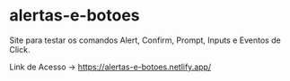 # alertas-e-botoes
Site para testar os comandos Alert, Confirm, Prompt, Inputs e Eventos de Click.

Link de Acesso → https://alertas-e-botoes.netlify.app/

